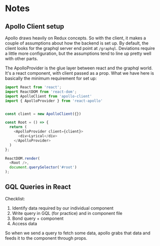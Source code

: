 # Notes

## Apollo Client setup
Apollo draws heavily on Redux concepts. So with the client, it makes a couple of assumptions about how the backend is set up. By default, the client looks for the graphql server end point at `/graphql`. Deviations require a little more configuration, but the assumptions tend to line up pretty well with other parts. 

The ApolloProvider is the glue layer between react and the graphql world. It's a react component, with client passed as a prop. What we have here is basically the minimum requirement for set up:
```js
import React from 'react';
import ReactDOM from 'react-dom';
import ApolloClient from 'apollo-client'
import { ApolloProvider } from 'react-apollo'


const client = new ApolloClient({})

const Root = () => {
  return (
    <ApolloProvider client={client}>
      <div>Lyrical</div>
    </ApolloProvider>
  )
};

ReactDOM.render(
  <Root />,
  document.querySelector('#root')
);
```

## GQL Queries in React
Checklist:
1. Identify data required by our individual component
2. Write query in GQL (for practice) and in component file
3. Bond query + component
4. Access data

So when we send a query to fetch some data, apollo grabs that data and feeds it to the component through props. 